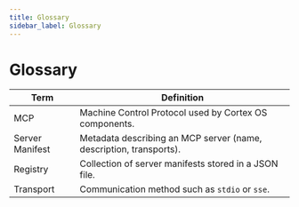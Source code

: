 ```yaml
---
title: Glossary
sidebar_label: Glossary
---
```


# Glossary

| Term | Definition |
| --- | --- |
| MCP | Machine Control Protocol used by Cortex OS components. |
| Server Manifest | Metadata describing an MCP server (name, description, transports). |
| Registry | Collection of server manifests stored in a JSON file. |
| Transport |Communication method such as `stdio` or `sse`.
